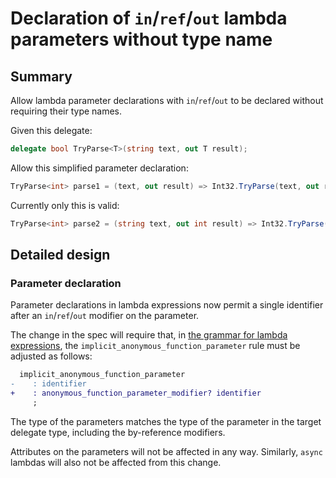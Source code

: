 # Declaration of `in`/`ref`/`out` lambda parameters without type name

## Summary  

Allow lambda parameter declarations with `in`/`ref`/`out` to be declared without requiring their type names.

Given this delegate:
```cs
delegate bool TryParse<T>(string text, out T result);
```

Allow this simplified parameter declaration:
```cs
TryParse<int> parse1 = (text, out result) => Int32.TryParse(text, out result);
```

Currently only this is valid:
```cs
TryParse<int> parse2 = (string text, out int result) => Int32.TryParse(text, out result);
```

## Detailed design

### Parameter declaration

Parameter declarations in lambda expressions now permit a single identifier after an `in`/`ref`/`out` modifier on the parameter.

The change in the spec will require that, in [the grammar for lambda expressions](https://learn.microsoft.com/en-us/dotnet/csharp/language-reference/language-specification/expressions#12191-general), the `implicit_anonymous_function_parameter` rule must be adjusted as follows:

```diff
  implicit_anonymous_function_parameter
-    : identifier
+    : anonymous_function_parameter_modifier? identifier
     ;
```

The type of the parameters matches the type of the parameter in the target delegate type, including the by-reference modifiers.

Attributes on the parameters will not be affected in any way. Similarly, `async` lambdas will also not be affected from this change.
